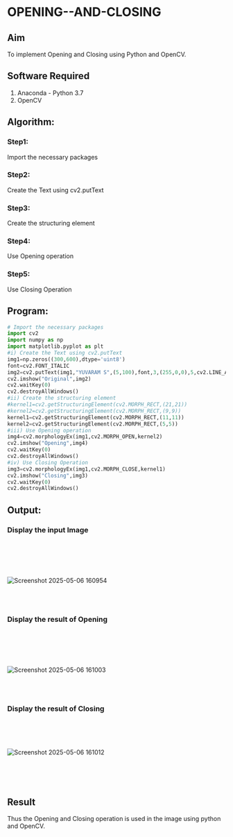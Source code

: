 # OPENING--AND-CLOSING
## Aim
To implement Opening and Closing using Python and OpenCV.

## Software Required
1. Anaconda - Python 3.7
2. OpenCV
## Algorithm:
### Step1:
Import the necessary packages
<br>

### Step2:

Create the Text using cv2.putText
<br>

### Step3:
Create the structuring element
<br>

### Step4:
Use Opening operation
<br>

### Step5:
Use Closing Operation
<br>

 
## Program:

``` Python
# Import the necessary packages
import cv2
import numpy as np
import matplotlib.pyplot as plt
#i) Create the Text using cv2.putText
img1=np.zeros((300,600),dtype='uint8')
font=cv2.FONT_ITALIC
img2=cv2.putText(img1,"YUVARAM S",(5,100),font,3,(255,0,0),5,cv2.LINE_AA)
cv2.imshow("Original",img2)
cv2.waitKey(0)
cv2.destroyAllWindows()
#ii) Create the structuring element
#kernel1=cv2.getStructuringElement(cv2.MORPH_RECT,(21,21))
#kernel2=cv2.getStructuringElement(cv2.MORPH_RECT,(9,9))
kernel1=cv2.getStructuringElement(cv2.MORPH_RECT,(11,11))
kernel2=cv2.getStructuringElement(cv2.MORPH_RECT,(5,5))
#iii) Use Opening operation
img4=cv2.morphologyEx(img1,cv2.MORPH_OPEN,kernel2)
cv2.imshow("Opening",img4)
cv2.waitKey(0)
cv2.destroyAllWindows()
#iv) Use Closing Operation
img3=cv2.morphologyEx(img1,cv2.MORPH_CLOSE,kernel1)
cv2.imshow("Closing",img3)
cv2.waitKey(0)
cv2.destroyAllWindows()

```
## Output:

### Display the input Image
<br>
<br>
<br>
<br>


![Screenshot 2025-05-06 160954](https://github.com/user-attachments/assets/4229bc99-e5b0-469e-a63f-982bef40acca)

<br>
<br>

### Display the result of Opening
<br>
<br>
<br>
<br>

![Screenshot 2025-05-06 161003](https://github.com/user-attachments/assets/0201ad02-bdd2-4575-bc99-afc81f9f3bed)

<br>
<br>

### Display the result of Closing
<br>
<br>

<br>![Screenshot 2025-05-06 161012](https://github.com/user-attachments/assets/517bab4a-f036-497f-b947-9d9a6e1ac006)

<br>
<br>
<br>

## Result
Thus the Opening and Closing operation is used in the image using python and OpenCV.
